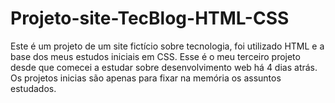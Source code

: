 # Projeto-site-TecBlog-HTML-CSS
Este é um projeto de um site fictício sobre tecnologia, foi utilizado HTML e a base dos meus estudos iniciais em CSS. Esse é o meu terceiro projeto desde que comecei a estudar sobre desenvolvimento web há 4 dias atrás. Os projetos inicias são apenas para fixar na memória os assuntos estudados.
